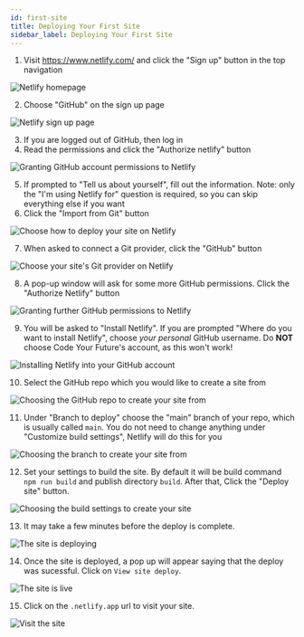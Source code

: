 ```yaml
---
id: first-site
title: Deploying Your First Site
sidebar_label: Deploying Your First Site
---
```


1. Visit https://www.netlify.com/ and click the "Sign up" button in the top navigation

![Netlify homepage](./assets/first-site/01-netlify-homepage.png)

2. Choose "GitHub" on the sign up page

![Netlify sign up page](./assets/first-site/02-netlify-signup.png)

3. If you are logged out of GitHub, then log in
4. Read the permissions and click the "Authorize netlify" button

![Granting GitHub account permissions to Netlify](./assets/first-site/03-github-account-permissions.png)

5. If prompted to "Tell us about yourself", fill out the information. Note: only the "I'm using Netlify for" question is required, so you can skip everything else if you want
6. Click the "Import from Git" button

![Choose how to deploy your site on Netlify](./assets/first-site/04-deploy-first-project.png)

7. When asked to connect a Git provider, click the "GitHub" button

![Choose your site's Git provider on Netlify](./assets/first-site/05-git-provider.png)

8. A pop-up window will ask for some more GitHub permissions. Click the "Authorize Netlify" button

![Granting further GitHub permissions to Netlify](./assets/first-site/06-github-further-permissions.png)

9. You will be asked to "Install Netlify". If you are prompted "Where do you want to install Netlify", choose _your personal_ GitHub username. Do **NOT** choose Code Your Future's account, as this won't work!

![Installing Netlify into your GitHub account](./assets/first-site/07-install-netlify.png)

10. Select the GitHub repo which you would like to create a site from

![Choosing the GitHub repo to create your site from](./assets/first-site/08-choose-repo.png)

11. Under "Branch to deploy" choose the "main" branch of your repo, which is usually called `main`. You do not need to change anything under "Customize build settings", Netlify will do this for you

![Choosing the branch to create your site from](./assets/first-site/09-choose-branch.png)

12. Set your settings to build the site. By default it will be build command `npm run build` and publish directory `build`. After that, Click the "Deploy site" button.

![Choosing the build settings to create your site](./assets/first-site/10-choose-build-settings.png)

13. It may take a few minutes before the deploy is complete.

![The site is deploying](./assets/first-site/11-site-deploying.png)

14. Once the site is deployed, a pop up will appear saying that the deploy was sucessful. Click on `View site deploy`.

![The site is live](./assets/first-site/12-deploy-sucess.png)

15. Click on the `.netlify.app` url to visit your site.

![Visit the site](./assets/first-site/13-site-live.png)
